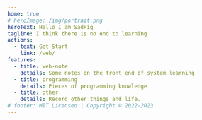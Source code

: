 ```yaml
---
home: true
# heroImage: /img/portrait.png
heroText: Hello I am SadPig
tagline: I think there is no end to learning
actions:
  - text: Get Start
    link: /web/
features:
  - title: web-note
    details: Some notes on the front end of system learning
  - title: programming
    details: Pieces of programming knowledge
  - title: other
    details: Record other things and life.
# footer: MIT Licensed | Copyright © 2022-2023
---
```


<!-- # Latest article

- 2023 年 2 月 28 日 - [float 已死](/web/html-css/css/float.md)
- 2023 年 2 月 28 日 - [element2](/web/html-css/html/element2.md)
- 2023 年 2 月 28 日 - [git](/programming/git.md)
- 2023 年 2 月 17 日 - [what is html](/web/html-css/html/html.md)
- 2023 年 2 月 17 日 - [what is html](/web/html-css/html/html.md)
- 2023 年 2 月 17 日 - [what is html](/web/html-css/html/html.md)
- 2023 年 2 月 17 日 - [what is html](/web/html-css/html/html.md)
- 2023 年 2 月 17 日 - [what is html](/web/html-css/html/html.md)
-->
